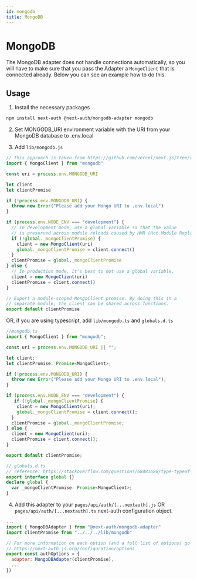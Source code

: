 ```yaml
---
id: mongodb
title: MongoDB
---
```


# MongoDB

The MongoDB adapter does not handle connections automatically, so you will have to make sure that you pass the Adapter a `MongoClient` that is connected already. Below you can see an example how to do this.

## Usage

1. Install the necessary packages

```bash npm2yarn2pnpm
npm install next-auth @next-auth/mongodb-adapter mongodb
```

2. Set MONGODB_URI environment variable with the URI from your MongoDB database to .env.local

3. Add `lib/mongodb.js`

```js
// This approach is taken from https://github.com/vercel/next.js/tree/canary/examples/with-mongodb
import { MongoClient } from "mongodb"

const uri = process.env.MONGODB_URI

let client
let clientPromise

if (!process.env.MONGODB_URI) {
  throw new Error("Please add your Mongo URI to .env.local")
}

if (process.env.NODE_ENV === "development") {
  // In development mode, use a global variable so that the value
  // is preserved across module reloads caused by HMR (Hot Module Replacement).
  if (!global._mongoClientPromise) {
    client = new MongoClient(uri)
    global._mongoClientPromise = client.connect()
  }
  clientPromise = global._mongoClientPromise
} else {
  // In production mode, it's best to not use a global variable.
  client = new MongoClient(uri)
  clientPromise = client.connect()
}

// Export a module-scoped MongoClient promise. By doing this in a
// separate module, the client can be shared across functions.
export default clientPromise
```
OR, if you are using typescript, add `lib/mongodb.ts` and `globals.d.ts`

```ts
//mongodb.ts
import { MongoClient } from "mongodb";

const uri = process.env.MONGODB_URI || "";

let client;
let clientPromise: Promise<MongoClient>;

if (!process.env.MONGODB_URI) {
  throw new Error("Please add your Mongo URI to .env.local");
}

if (process.env.NODE_ENV === "development") {
   if (!global._mongoClientPromise) {
    client = new MongoClient(uri);
    global._mongoClientPromise = client.connect();
  }
  clientPromise = global._mongoClientPromise;
} else {
  client = new MongoClient(uri);
  clientPromise = client.connect();
}

export default clientPromise;
```

```ts
// globals.d.ts
// reference: https://stackoverflow.com/questions/68481686/type-typeof-globalthis-has-no-index-signature
export interface global {}
declare global {
  var _mongoClientPromise: Promise<MongoClient>;
}
```

4. Add this adapter to your `pages/api/auth/[...nextauth].js` OR `pages/api/auth/[...nextauth].ts` next-auth configuration object.

```js
...
import { MongoDBAdapter } from "@next-auth/mongodb-adapter"
import clientPromise from "../../../lib/mongodb"

// For more information on each option (and a full list of options) go to
// https://next-auth.js.org/configuration/options
export const authOptions = {
  adapter: MongoDBAdapter(clientPromise),
  ...
})
```
